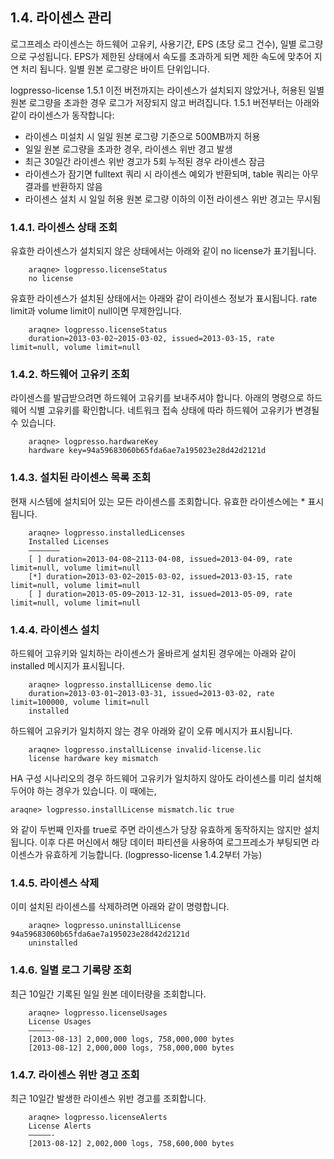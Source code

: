 ## 1.4. 라이센스 관리 ##

로그프레소 라이센스는 하드웨어 고유키, 사용기간, EPS (초당 로그 건수), 일별 로그량으로 구성됩니다. EPS가 제한된 상태에서 속도를 초과하게 되면 제한 속도에 맞추어 지연 처리 됩니다. 일별 원본 로그량은 바이트 단위입니다.

logpresso-license 1.5.1 이전 버전까지는 라이센스가 설치되지 않았거나, 허용된 일별 원본 로그량을 초과한 경우 로그가 저장되지 않고 버려집니다. 1.5.1 버전부터는 아래와 같이 라이센스가 동작합니다:

* 라이센스 미설치 시 일일 원본 로그량 기준으로 500MB까지 허용
* 일일 원본 로그량을 초과한 경우, 라이센스 위반 경고 발생
* 최근 30일간 라이센스 위반 경고가 5회 누적된 경우 라이센스 잠금
* 라이센스가 잠기면 fulltext 쿼리 시 라이센스 예외가 반환되며, table 쿼리는 아무 결과를 반환하지 않음
* 라이센스 설치 시 일일 허용 원본 로그량 이하의 이전 라이센스 위반 경고는 무시됨

### 1.4.1. 라이센스 상태 조회 ###

유효한 라이센스가 설치되지 않은 상태에서는 아래와 같이 no license가 표기됩니다.

~~~~
    araqne> logpresso.licenseStatus
    no license
~~~~

유효한 라이센스가 설치된 상태에서는 아래와 같이 라이센스 정보가 표시됩니다. rate limit과 volume limit이 null이면 무제한입니다.

~~~~
    araqne> logpresso.licenseStatus
    duration=2013-03-02~2015-03-02, issued=2013-03-15, rate limit=null, volume limit=null
~~~~

### 1.4.2. 하드웨어 고유키 조회 ###

라이센스를 발급받으려면 하드웨어 고유키를 보내주셔야 합니다. 아래의 명령으로 하드웨어 식별 고유키를 확인합니다. 네트워크 접속 상태에 따라 하드웨어 고유키가 변경될 수 있습니다.

~~~~
    araqne> logpresso.hardwareKey
    hardware key=94a59683060b65fda6ae7a195023e28d42d2121d
~~~~

### 1.4.3. 설치된 라이센스 목록 조회 ###

현재 시스템에 설치되어 있는 모든 라이센스를 조회합니다. 유효한 라이센스에는 * 표시됩니다.

~~~~
    araqne> logpresso.installedLicenses
    Installed Licenses
    ——————–
    [ ] duration=2013-04-08~2113-04-08, issued=2013-04-09, rate limit=null, volume limit=null
    [*] duration=2013-03-02~2015-03-02, issued=2013-03-15, rate limit=null, volume limit=null
	[ ] duration=2013-05-09~2013-12-31, issued=2013-05-09, rate limit=null, volume limit=null
~~~~

### 1.4.4. 라이센스 설치 ###

하드웨어 고유키와 일치하는 라이센스가 올바르게 설치된 경우에는 아래와 같이 installed 메시지가 표시됩니다.

~~~~
    araqne> logpresso.installLicense demo.lic
    duration=2013-03-01~2013-03-31, issued=2013-03-02, rate limit=100000, volume limit=null
    installed
~~~~

하드웨어 고유키가 일치하지 않는 경우 아래와 같이 오류 메시지가 표시됩니다.

~~~~
    araqne> logpresso.installLicense invalid-license.lic
	license hardware key mismatch
~~~~

HA 구성 시나리오의 경우 하드웨어 고유키가 일치하지 않아도 라이센스를 미리 설치해두어야 하는 경우가 있습니다. 이 때에는,

~~~
araqne> logpresso.installLicense mismatch.lic true
~~~

와 같이 두번째 인자를 true로 주면 라이센스가 당장 유효하게 동작하지는 않지만 설치됩니다. 이후 다른 머신에서 해당 데이터 파티션을 사용하여 로그프레소가 부팅되면 라이센스가 유효하게 기능합니다. (logpresso-license 1.4.2부터 가능)

### 1.4.5. 라이센스 삭제 ###

이미 설치된 라이센스를 삭제하려면 아래와 같이 명령합니다.

~~~~
    araqne> logpresso.uninstallLicense 94a59683060b65fda6ae7a195023e28d42d2121d
    uninstalled
~~~~

### 1.4.6. 일별 로그 기록량 조회 ###

최근 10일간 기록된 일일 원본 데이터량을 조회합니다.

~~~~
    araqne> logpresso.licenseUsages
    License Usages
    —————-
    [2013-08-13] 2,000,000 logs, 758,000,000 bytes
	[2013-08-12] 2,000,000 logs, 758,000,000 bytes
~~~~

### 1.4.7. 라이센스 위반 경고 조회 ###

최근 10일간 발생한 라이센스 위반 경고를 조회합니다.

~~~~
    araqne> logpresso.licenseAlerts
    License Alerts
    —————-
    [2013-08-12] 2,002,000 logs, 758,600,000 bytes
~~~~

